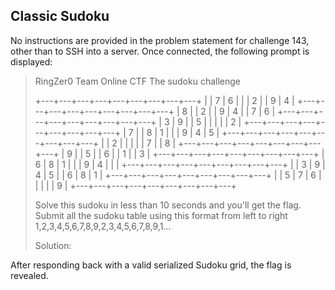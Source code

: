 Classic Sudoku
--------------

No instructions are provided in the problem statement for challenge 143, other
than to SSH into a server. Once connected, the following prompt is displayed:

> RingZer0 Team Online CTF
> The sudoku challenge
>
> +---+---+---+---+---+---+---+---+---+
> |   | 7 | 6 |   |   | 2 |   | 9 | 4 |
> +---+---+---+---+---+---+---+---+---+
> | 8 |   | 2 |   | 9 | 4 |   | 7 | 6 |
> +---+---+---+---+---+---+---+---+---+
> | 3 | 9 |   | 5 |   |   |   |   | 2 |
> +---+---+---+---+---+---+---+---+---+
> | 7 |   | 8 | 1 |   |   | 9 | 4 | 5 |
> +---+---+---+---+---+---+---+---+---+
> |   | 2 |   |   |   |   | 7 |   | 8 |
> +---+---+---+---+---+---+---+---+---+
> | 9 |   | 5 |   | 6 |   | 1 |   | 3 |
> +---+---+---+---+---+---+---+---+---+
> | 6 | 8 | 1 |   |   | 9 | 4 |   |   |
> +---+---+---+---+---+---+---+---+---+
> |   | 3 | 9 | 4 | 5 |   | 6 | 8 | 1 |
> +---+---+---+---+---+---+---+---+---+
> |   | 5 | 7 | 6 |   |   |   |   | 9 |
> +---+---+---+---+---+---+---+---+---+
>
>
> Solve this sudoku in less than 10 seconds and you'll get the flag.
> Submit all the sudoku table using this format from left to right 1,2,3,4,5,6,7,8,9,2,3,4,5,6,7,8,9,1...
>
> Solution:

After responding back with a valid serialized Sudoku grid, the flag is revealed.
